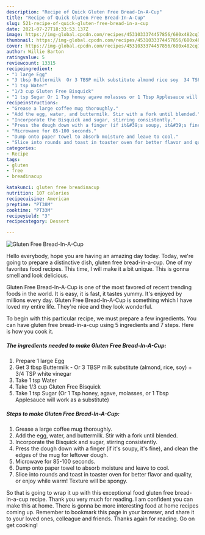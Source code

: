 ```yaml
---
description: "Recipe of Quick Gluten Free Bread-In-A-Cup"
title: "Recipe of Quick Gluten Free Bread-In-A-Cup"
slug: 521-recipe-of-quick-gluten-free-bread-in-a-cup
date: 2021-07-27T18:33:53.137Z
image: https://img-global.cpcdn.com/recipes/4531033374457856/680x482cq70/gluten-free-bread-in-a-cup-recipe-main-photo.jpg
thumbnail: https://img-global.cpcdn.com/recipes/4531033374457856/680x482cq70/gluten-free-bread-in-a-cup-recipe-main-photo.jpg
cover: https://img-global.cpcdn.com/recipes/4531033374457856/680x482cq70/gluten-free-bread-in-a-cup-recipe-main-photo.jpg
author: Willie Barton
ratingvalue: 5
reviewcount: 13315
recipeingredient:
- "1 large Egg"
- "3 tbsp Buttermilk  Or 3 TBSP milk substitute almond rice soy  34 TSP white vinegar"
- "1 tsp Water"
- "1/3 cup Gluten Free Bisquick"
- "1 tsp Sugar Or 1 Tsp honey agave molasses or 1 Tbsp Applesauce will work as a substitute"
recipeinstructions:
- "Grease a large coffee mug thoroughly."
- "Add the egg, water, and buttermilk. Stir with a fork until blended."
- "Incorporate the Bisquick and sugar, stirring consistently."
- "Press the dough down with a finger (if it&#39;s soupy, it&#39;s fine), and clean the edges of the mug for leftover dough."
- "Microwave for 85-100 seconds."
- "Dump onto paper towel to absorb moisture and leave to cool."
- "Slice into rounds and toast in toaster oven for better flavor and quality, or enjoy while warm! Texture will be spongy."
categories:
- Recipe
tags:
- gluten
- free
- breadinacup

katakunci: gluten free breadinacup 
nutrition: 107 calories
recipecuisine: American
preptime: "PT38M"
cooktime: "PT33M"
recipeyield: "3"
recipecategory: Dessert

---
```



![Gluten Free Bread-In-A-Cup](https://img-global.cpcdn.com/recipes/4531033374457856/680x482cq70/gluten-free-bread-in-a-cup-recipe-main-photo.jpg)

Hello everybody, hope you are having an amazing day today. Today, we're going to prepare a distinctive dish, gluten free bread-in-a-cup. One of my favorites food recipes. This time, I will make it a bit unique. This is gonna smell and look delicious.



Gluten Free Bread-In-A-Cup is one of the most favored of recent trending foods in the world. It is easy, it is fast, it tastes yummy. It's enjoyed by millions every day. Gluten Free Bread-In-A-Cup is something which I have loved my entire life. They're nice and they look wonderful.


To begin with this particular recipe, we must prepare a few ingredients. You can have gluten free bread-in-a-cup using 5 ingredients and 7 steps. Here is how you cook it.

<!--inarticleads1-->

##### The ingredients needed to make Gluten Free Bread-In-A-Cup:

1. Prepare 1 large Egg
1. Get 3 tbsp Buttermilk - Or 3 TBSP milk substitute (almond, rice, soy) + 3/4 TSP white vinegar
1. Take 1 tsp Water
1. Take 1/3 cup Gluten Free Bisquick
1. Take 1 tsp Sugar (Or 1 Tsp honey, agave, molasses, or 1 Tbsp Applesauce will work as a substitute)




<!--inarticleads2-->

##### Steps to make Gluten Free Bread-In-A-Cup:

1. Grease a large coffee mug thoroughly.
1. Add the egg, water, and buttermilk. Stir with a fork until blended.
1. Incorporate the Bisquick and sugar, stirring consistently.
1. Press the dough down with a finger (if it&#39;s soupy, it&#39;s fine), and clean the edges of the mug for leftover dough.
1. Microwave for 85-100 seconds.
1. Dump onto paper towel to absorb moisture and leave to cool.
1. Slice into rounds and toast in toaster oven for better flavor and quality, or enjoy while warm! Texture will be spongy.




So that is going to wrap it up with this exceptional food gluten free bread-in-a-cup recipe. Thank you very much for reading. I am confident you can make this at home. There is gonna be more interesting food at home recipes coming up. Remember to bookmark this page in your browser, and share it to your loved ones, colleague and friends. Thanks again for reading. Go on get cooking!

